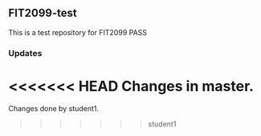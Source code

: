## FIT2099-test

This is a test repository for FIT2099 PASS

###  Updates

<<<<<<< HEAD
Changes in master.
=======
Changes done by student1.
>>>>>>> student1
